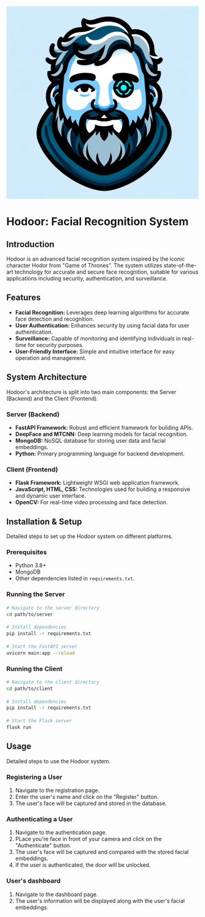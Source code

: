 ![Logo Hodoor](./assets/Hodoor_logo.png)


# Hodoor: Facial Recognition System

## Introduction
Hodoor is an advanced facial recognition system inspired by the iconic character Hodor from "Game of Thrones". The system utilizes state-of-the-art technology for accurate and secure face recognition, suitable for various applications including security, authentication, and surveillance.

## Features
- **Facial Recognition:** Leverages deep learning algorithms for accurate face detection and recognition.
- **User Authentication:** Enhances security by using facial data for user authentication.
- **Surveillance:** Capable of monitoring and identifying individuals in real-time for security purposes.
- **User-Friendly Interface:** Simple and intuitive interface for easy operation and management.

## System Architecture
Hodoor's architecture is split into two main components: the Server (Backend) and the Client (Frontend).

### Server (Backend)
- **FastAPI Framework:** Robust and efficient framework for building APIs.
- **DeepFace and MTCNN:** Deep learning models for facial recognition.
- **MongoDB:** NoSQL database for storing user data and facial embeddings.
- **Python:** Primary programming language for backend development.

### Client (Frontend)
- **Flask Framework:** Lightweight WSGI web application framework.
- **JavaScript, HTML, CSS:** Technologies used for building a responsive and dynamic user interface.
- **OpenCV:** For real-time video processing and face detection.

## Installation & Setup
Detailed steps to set up the Hodoor system on different platforms.

### Prerequisites
- Python 3.8+
- MongoDB
- Other dependencies listed in `requirements.txt`.

### Running the Server
```bash
# Navigate to the server directory
cd path/to/server

# Install dependencies
pip install -r requirements.txt

# Start the FastAPI server
uvicorn main:app --reload
```

### Running the Client
```bash
# Navigate to the client directory
cd path/to/client

# Install dependencies
pip install -r requirements.txt

# Start the Flask server
flask run
```

## Usage
Detailed steps to use the Hodoor system.

### Registering a User
1. Navigate to the registration page.
2. Enter the user's name and click on the "Register" button.
3. The user's face will be captured and stored in the database.

### Authenticating a User
1. Navigate to the authentication page.
2. PLace you're face in front of your camera and click on the "Authenticate" button.
3. The user's face will be captured and compared with the stored facial embeddings.
4. If the user is authenticated, the door will be unlocked.

### User's dashboard
1. Navigate to the dashboard page.
2. The user's information will be displayed along with the user's facial embeddings.


